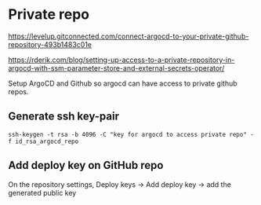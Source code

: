 # Private repo

https://levelup.gitconnected.com/connect-argocd-to-your-private-github-repository-493b1483c01e

https://rderik.com/blog/setting-up-access-to-a-private-repository-in-argocd-with-ssm-parameter-store-and-external-secrets-operator/

Setup ArgoCD and Github so argocd can have access to private github repos.

## Generate ssh key-pair
```
ssh-keygen -t rsa -b 4096 -C "key for argocd to access private repo" -f id_rsa_argocd_repo
```

## Add deploy key on GitHub repo
On the repository settings, Deploy keys -> Add deploy key -> add the generated public key

